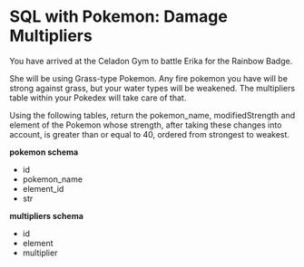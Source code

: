 # SQL with Pokemon: Damage Multipliers

You have arrived at the Celadon Gym to battle Erika for the Rainbow Badge.

She will be using Grass-type Pokemon. Any fire pokemon you have will be strong against grass, but your water types will be weakened. The multipliers table within your Pokedex will take care of that.

Using the following tables, return the pokemon_name, modifiedStrength and element of the Pokemon whose strength, after taking these changes into account, is greater than or equal to 40, ordered from strongest to weakest.

**pokemon schema**

* id
* pokemon_name
* element_id
* str

**multipliers schema**

* id
* element
* multiplier
